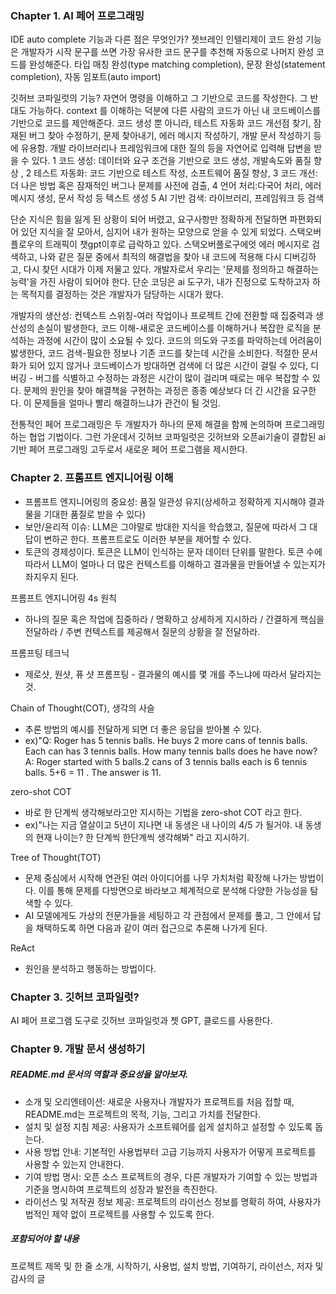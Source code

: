 ### Chapter 1. AI 페어 프로그래밍
IDE auto complete 기능과 다른 점은 무엇인가?
젯브레인 인텔리제이 코드 완성 기능은 개발자가 시작 문구를 쓰면 가장 유사한 코드 문구를 추천해 자동으로 나머지 완성 코드를 완성해준다.
타입 매칭 완성(type matching completion), 문장 완성(statement completion), 자동 임포트(auto import)

깃허브 코파일럿의 기능? 자연어 명령을 이해하고 그 기반으로 코드를 작성한다. 그 반대도 가능하다. 
context 를 이해하는 덕분에 다른 사람의 코드가 아닌 내 코드베이스를 기반으로 코드를 제안해준다.
코드 생성 뿐 아니라, 테스트 자동화 코드 개선점 찾기, 잠재된 버그 찾아 수정하기, 문제 찾아내기, 에러 메시지 작성하기, 개발 문서 작성하기 등에 유용함.
개발 라이브러리나 프레임워크에 대한 질의 등을 자연어로 입력해 답변을 받을 수 있다. 
1 코드 생성: 데이터와 요구 조건을 기반으로 코드 생성, 개발속도와 품질 향상 , 2 테스트 자동화: 코드 기반으로 테스트 작성, 소프트웨어 품질 향상, 3 코드 개선: 더 나은 방법 혹은 잠재적인 버그나 문제를 사전에 검출, 4 언어 처리:다국어 처리, 에러 메시지 생성, 문서 작성 등 텍스트 생성 5 AI 기반 검색: 라이브러리, 프레임워크 등 검색

단순 지식은 힘을 잃게 된 상황이 되어 버렸고, 요구사항만 정확하게 전달하면 파편화되어 있던 지식을 잘 모아서, 심지어 내가 원하는 모양으로 얻을 수 있게 되었다. 스택오버플로우의 트래픽이 챗gpt이후로 급락하고 있다. 스택오버플로구에엇 에러 메시지로 검색하고, 나와 같은 질문 중에서 최적의 해결법을 찾아 내 코드에 적용해 다시 디버깅하고, 다시 찾던 시대가 이제 저물고 있다. 
개발자로서 우리는 '문제를 정의하고 해결하는 능력'을 가진 사람이 되어야 한다. 단순 코딩은 ai 도구가, 내가 진정으로 도착하고자 하는 목적지를 결정하는 것은 개발자가 담당하는 시대가 왔다. 

개발자의 생산성: 컨텍스트 스위칭-여러 작업이나 프로젝트 간에 전환할 때 집중력과 생산성의 손실이 발생한다, 
코드 이해-새로운 코드베이스를 이해하거나 복잡한 로직을 분석하는 과정에 시간이 많이 소요될 수 있다. 코드의 의도와 구조를 파악하는데 어려움이 밣생한다, 
코드 검색-필요한 정보나 기존 코드를 찾는데 시간을 소비한다. 적절한 문서화가 되어 있지 않거나 코드베이스가 방대하면 검색에 더 많은 시간이 걸릴 수 있다, 
디버깅 - 버그를 식별하고 수정하는 과정은 시간이 많이 걸리며 때로는 매우 복잡할 수 있다. 문제의 원인을 찾아 해결책을 구현하는 과정은 종종 예상보다 더 긴 시간을 요구한다. 
이 문제들을 얼마나 빨리 해결하느냐가 관건이 될 것임. 

전통적인 페어 프로그래밍은 두 개발자가 하나의 문제 해결을 함께 논의하며 프로그래밍하는 협업 기법이다. 그런 가운데서 깃허브 코파일럿은 깃허브와 오픈ai기술이 결합된 ai 기반 페어 프로그래밍 고두로서 새로운 페어 프로그램을 제시한다.

### Chapter 2. 프롬프트 엔지니어링 이해
- 프롬프트 엔지니어링의 중요성: 품질 일관성 유지(상세하고 정확하게 지시해야 결과물을 기대한 품질로 받을 수 있다)
- 보안/윤리적 이슈: LLM은 그야말로 방대한 지식을 학습했고, 질문에 따라서 그 대답이 변하곤 한다.  프롬프트로도 이러한 부분을 제어할 수 있다.
- 토큰의 경제성이다. 토큰은 LLM이 인식하는 문자 데이터 단위를 말한다. 토큰 수에 따라서 LLM이 얼마나 더 많은 컨텍스트를 이해하고 결과물을 만들어낼 수 있는지가 좌지우지 된다.

프롬프트 엔지니어링 4s 원칙
- 하나의 질문 혹은 작업에 집중하라 / 명확하고 상세하게 지시하라 / 간결하게 핵심을 전달하라 / 주변 컨텍스트를 제공해서 질문의 상황을 잘 전달하라.

프롬프팅 테크닉
-  제로샷, 원샷, 퓨 샷 프롬프팅 - 결과물의 예시를 몇 개를 주느냐에 따라서 달라지는 것.

Chain of Thought(COT), 생각의 사슬
- 추론 방법의 예시를 전달하게 되면 더 좋은 응답을 받아볼 수 있다.
- ex)"Q: Roger has 5 tennis balls. He buys 2 more cans of tennis balls. Each can has 3 tennis balls. How many tennis balls does he have now?
A: Roger started with 5 balls.2 cans of 3 tennis balls each is 6 tennis balls. 5+6 = 11 . The answer is 11.

zero-shot COT
- 바로 한 단계씩 생각해보라고만 지시하는 기법을 zero-shot COT 라고 한다.
- ex)"나는 지금 열살이고 5년이 지나면 내 동생은 내 나이의 4/5 가 될거야. 내 동생의 현재 나이는? 한 단계씩 한단계씩 생각해봐" 라고 지시하기.

Tree of Thought(TOT)
- 문제 중심에서 시작해 연관된 여러 아이디어를 나무 가치처럼 확장해 나가는 방법이다. 이를 통해 문제를 다방면으로 바라보고 체계적으로 분석해 다양한 가능성을 탐색할 수 있다.
- AI 모델에게도 가상의 전문가들을 세팅하고 각 관점에서 문제를 풀고, 그 안에서 답을 채택하도록 하면 다음과 같이 여러 접근으로 추론해 나가게 된다.

ReAct
- 원인을 분석하고 행동하는 방법이다.

### Chapter 3. 깃허브 코파일럿? 
AI 페어 프로그램 도구로 깃허브 코파일럿과 쳇 GPT, 클로드를 사용한다. 

### Chapter 9. 개발 문서 생성하기
##### README.md 문서의 역할과 중요성을 알아보자.
- 소개 및 오리엔테이션: 새로운 사용자나 개발자가 프로젝트를 처음 접할 때, README.md는 프로젝트의 목적, 기능, 그리고 가치를 전달한다.
- 설치 및 설정 지침 제공: 사용자가 소프트웨어를 쉽게 설치하고 설정할 수 있도록 돕는다.
- 사용 방법 안내: 기본적인 사용법부터 고급 기능까지 사용자가 어떻게 프로젝트를 사용할 수 있는지 안내한다.
- 기여 방법 명시: 오픈 소스 프로젝트의 경우, 다른 개발자가 기여할 수 있는 방법과 기준을 명시하여 프로젝트의 성장과 발전을 촉진한다.
- 라이선스 및 저작권 정보 제공: 프로젝트의 라이선스 정보를 명확히 하여, 사용자가 법적인 제약 없이 프로젝트를 사용할 수 있도록 한다.

##### 포함되어야 할 내용
프로젝트 제목 및 한 줄 소개, 시작하기, 사용법, 설치 방법, 기여하기, 라이선스, 저자 및 감사의 글
